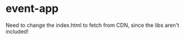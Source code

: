 event-app
=========

Need to change the index.html to fetch from CDN, since the libs aren't included!
